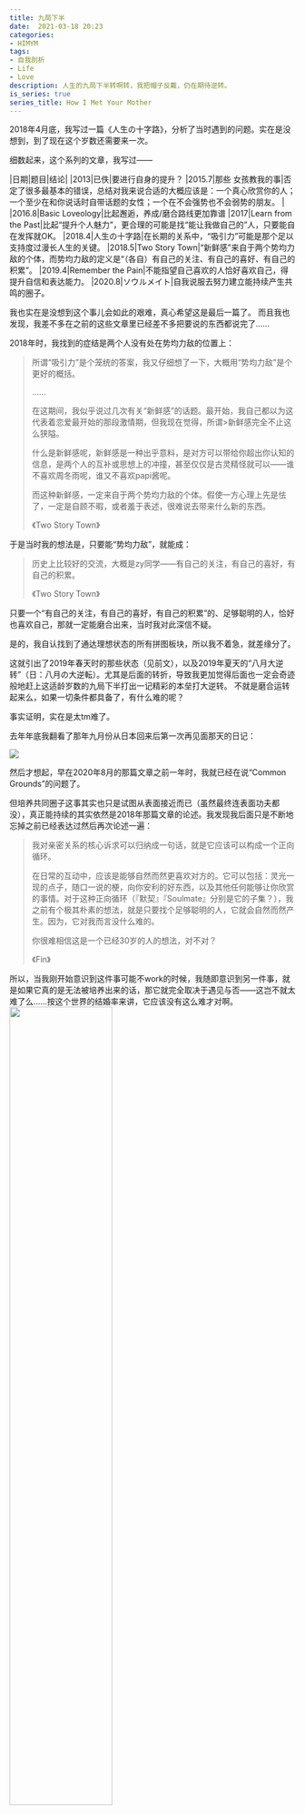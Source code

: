 ```yaml
---
title: 九局下半
date:  2021-03-18 20:23
categories: 
- HIMYM
tags:
- 自我剖析
- Life
- Love
description: 人生的九局下半转啊转，我把帽子反戴，仍在期待逆转。
is_series: true
series_title: How I Met Your Mother
---
```

2018年4月底，我写过一篇《人生の十字路》，分析了当时遇到的问题。实在是没想到，到了现在这个岁数还需要来一次。

细数起来，这个系列的文章，我写过——

|日期|题目|结论|
|2013|已佚|要进行自身的提升？
|2015.7|那些 女孩教我的事|否定了很多最基本的错误，总结对我来说合适的大概应该是：一个真心欣赏你的人；一个至少在和你说话时自带话题的女性；一个在不会强势也不会弱势的朋友。 |
|2016.8|Basic Loveology|比起邂逅，养成/磨合路线更加靠谱
|2017|Learn from the Past|比起“提升个人魅力”，更合理的可能是找“能让我做自己的”人，只要能自在发挥就OK。
|2018.4|人生の十字路|在长期的关系中，“吸引力”可能是那个足以支持度过漫长人生的关键。
|2018.5|Two Story Town|“新鲜感”来自于两个势均力敌的个体，而势均力敌的定义是“（各自）有自己的关注、有自己的喜好、有自己的积累”。
|2019.4|Remember the Pain|不能指望自己喜欢的人恰好喜欢自己，得提升自信和表达能力。
|2020.8|ソウルメイト|自我说服去努力建立能持续产生共鸣的圈子。

我也实在是没想到这个事儿会如此的艰难，真心希望这是最后一篇了。
而且我也发现，我差不多在之前的这些文章里已经差不多把要说的东西都说完了……

2018年时，我找到的症结是两个人没有处在势均力敌的位置上：

> 所谓“吸引力”是个笼统的答案，我又仔细想了一下，大概用“势均力敌”是个更好的概括。
>
> …… 
>
> 在这期间，我似乎说过几次有关“新鲜感”的话题。最开始，我自己都以为这代表着恋爱最开始的那段激情期，但我现在觉得，所谓>新鲜感完全不止这么狭隘。
>
> 什么是新鲜感呢，新鲜感是一种出乎意料，是对方可以带给你超出你认知的信息，是两个人的互补或思想上的冲撞，甚至仅仅是古灵精怪就可以——谁不喜欢周冬雨呢，谁又不喜欢papi酱呢。 
>
> 而这种新鲜感，一定来自于两个势均力敌的个体。假使一方心理上先是怯了，一定是自顾不暇，或者羞于表述，很难说去带来什么新的东西。
>
> 《Two Story Town》

于是当时我的想法是，只要能“势均力敌”，就能成：

> 历史上比较好的交流，大概是zy同学——有自己的关注，有自己的喜好，有自己的积累。
>
> 《Two Story Town》

只要一个“有自己的关注，有自己的喜好，有自己的积累”的、足够聪明的人，恰好也喜欢自己，那就一定能磨合出来，当时我对此深信不疑。

是的，我自认找到了通达理想状态的所有拼图板块，所以我不着急，就差缘分了。

这就引出了2019年春天时的那些状态（见前文），以及2019年夏天的“八月大逆转”（日：八月の大逆転）。尤其是后面的转折，导致我更加觉得后面也一定会奇迹般地赶上这适龄岁数的九局下半打出一记精彩的本垒打大逆转。
不就是磨合运转起来么，如果一切条件都具备了，有什么难的呢？

事实证明，实在是太tm难了。

去年年底我翻看了那年九月份从日本回来后第一次再见面那天的日记：

![](https://i.imgtg.com/2023/02/16/dAj8L.jpg)

然后才想起，早在2020年8月的那篇文章之前一年时，我就已经在说“Common Grounds”的问题了。

但培养共同圈子这事其实也只是试图从表面接近而已（虽然最终连表面功夫都没），真正能持续的其实依然是2018年那篇文章的论述。我发现我后面只是不断地忘掉之前已经表达过然后再次论述一遍：

> 我对亲密关系的核心诉求可以归纳成一句话，就是它应该可以构成一个正向循环。
>
> 在日常的互动中，应该是能够自然而然更喜欢对方的。它可以包括：灵光一现的点子，随口一说的梗，向你安利的好东西，以及其他任何能够让你欣赏的事情。对于这种正向循环（『默契』『Soulmate』分别是它的子集？），我之前有个极其朴素的想法，就是只要找个足够聪明的人，它就会自然而然产生。因为，它对我而言没什么难的。 
>
> 你很难相信这是一个已经30岁的人的想法，对不对？
>
> 《Fin》

所以，当我刚开始意识到这件事可能不work的时候，我随即意识到另一件事，就是如果它真的是无法被培养出来的话，那它就完全取决于遇见与否——这岂不就太难了么……按这个世界的结婚率来讲，它应该没有这么难才对啊。
<img src="https://i.imgtg.com/2023/02/16/dA6xi.png" width="60%">

我在“自己的要求是不是过高”这件事上进行了长达数月的自我审视，到最后也没有个结果；还是最后下决心和朋友打了电话求助后才彻底停止。

<figure>
<img src="https://i.imgtg.com/2023/02/16/dAC0p.jpg" width="85%">
<figcaption>书名：《亲密关系》。“关系低于自己所期望的，但没有替代关系。”</figcaption>
</figure>

为写这篇文章，我又翻看了一遍之前的那些文章，扫到了之前川老师的一条留言：

> 至于婚姻，好像现在越来越倾向于觉得是个港湾之类的，即：再强的人也有脆弱的时候，这时只是需要一个（通过之前相处证明）善良可靠、有一起对抗风雨的能力的人，在身边用最简单的方式照顾你的人。但从反面讲，互相看不爽是日常，落难扶助是偶发事件。
> 
> ソウルメイト

确实，我在前一阵身体不好的时候也略有这个体会。问题在于：这种近似于期货式契约关系的相处模式是不是得俩人从一开始起就有这个认知？要是最开始本来不是这个预期，后面却每况愈下，这对谁都不好受啊。我属于比较能够换位思考的，所以终日处于自己完全知道应该怎么做，却眼睁睁地做不到/不想做的焦虑中，这就是我在之前状态中提到的“知行合一”问题。

于是就到了现在。
现在想起来，这些经验的积累从2013年开始实在是有点晚，如果从2009或更早开始，现在也能自如得多……
不过也没办法了，只能再往前走。

33岁九局下半 / 我把帽子反戴 / 还在期待逆转。

资料：
[《那些女孩教我的事》](/blog/2015/07/28/lessons-that-girls-taught-me/)、[《Basic Loveology》](/blog/2016/08/11/Basic-Loveology/)、[《Remember the Pain》](/blog/2019/04/29/feeling-pain/)、[《ソウルメイト》](/blog/2020/08/23/soulmate/)等篇收录于本站；
《Learn from the Past.》见于微博文章
[https://weibo.com/ttarticle/p/show?id=2309404068907496430298](https://weibo.com/ttarticle/p/show?id=2309404068907496430298)；
《人生の十字路》、《Two Story Town》收录于豆瓣
[https://www.douban.com/people/zshowing/notes](https://www.douban.com/people/zshowing/notes)。